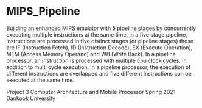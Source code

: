 # MIPS_Pipeline

Building an enhanced MIPS emulator with 5 pipeline stages by concurrently executing multiple instructions at the same time. In a five stage pipeline, instructions are processed in five distinct stages (or pipeline stages) those are IF (Instruction Fetch), ID (Instruction Decode), EX (Execute Operation), MEM (Access Memory Operand) and WB (Write Back). In a pipeline processor, an instruction is processed with multiple cpu clock cycles. In addition to multi cycle execution, in a pipeline processor, the execution of different instructions are overlapped and five different instructions can be executed at the same time.

Project 3
Computer Architecture and Mobile Processor 
Spring 2021
Dankook University
